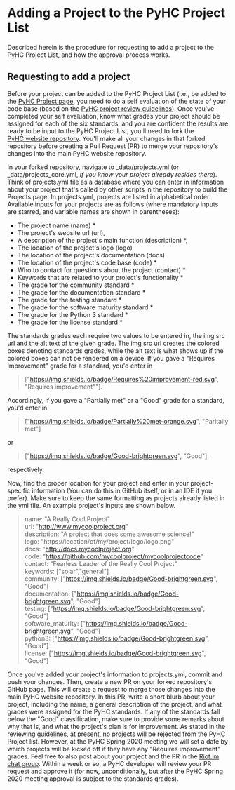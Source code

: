 # Adding a Project to the PyHC Project List

Described herein is the procedure for requesting to add a project to the PyHC Project List, and how the approval process works.

## Requesting to add a project

Before your project can be added to the PyHC Project List (i.e., be added to the [PyHC Project page](http://heliopython.org/projects/), you need to do a self evaluation of the state of your
code base (based on the [PyHC project review guidelines](https://github.com/heliophysicsPy/heliophysicsPy.github.io/blob/master/_pyhc_projects/pyhc_project_grading_guidelines.md)). Once you've completed
your self evaluation, know what grades your project should be assigned for each of the six standards, and you 
are confident the results are ready to be input to the PyHC Project List, you'll need to fork the  
[PyHC website repository](https://github.com/heliophysicsPy/heliophysicsPy.github.io). You'll make all your changes in that
forked repository before creating a Pull Request (PR) to merge your repository's changes into the main PyHC website repository.

In your forked repository, navigate to _data/projects.yml (or _data/projects_core.yml, _if you know your project already resides there_). Think of projects.yml file as a database where you can enter in
information about your project that's called by other scripts in the repository to build the Projects page. 
In projects.yml, projects are listed in alphabetical order. Available inputs for your projects are as follows (where mandatory
inputs are starred, and variable names are shown in parentheses): 
* The project name (name) &ast;
* The project's website url (url),
* A description of the project's main function (description) &ast;,  
* The location of the project's logo (logo)
* The location of the project's documentation (docs)
* The location of the project's code base (code) &ast;
* Who to contact for questions about the project (contact) &ast;
* Keywords that are related to your project's functionality &ast;
* The grade for the community standard &ast;
* The grade for the documentation standard &ast;
* The grade for the testing standard &ast;
* The grade for the software maturity standard &ast;
* The grade for the Python 3 standard &ast;
* The grade for the license standard &ast;

The standards grades each require two values to be entered in, the img src url and the alt text of the given grade. The img
src url creates the colored boxes denoting standards grades, while the alt text is what shows up if the colored boxes can not
be rendered on a device. If you gave a "Requires Improvement" grade for a standard, you'd enter in
> ["https://img.shields.io/badge/Requires%20improvement-red.svg", "Requires improvement""].

Accordingly, if you gave a "Partially met" or a "Good" grade for a standard, you'd enter in
> ["https://img.shields.io/badge/Partially%20met-orange.svg", "Paritally met"]

or
  
> ["https://img.shields.io/badge/Good-brightgreen.svg", "Good"],

respectively.
 
Now, find the proper location for your project and enter in your project-specific information (You can do this in 
GitHub itself, or in an IDE if you prefer). Make sure to keep the same formatting as projects already listed in the 
yml file. An example project's inputs are shown below.

> name: "A Really Cool Project"  
  url: "http://www.mycoolproject.org"  
  description: "A project that does some awesome science!"  
  logo: "https://location/of/my/project/logo/logo.png"  
  docs: "http://docs.mycoolproject.org"  
  code: "https://github.com/mycoolproject/mycoolprojectcode"  
  contact: "Fearless Leader of the Really Cool Project"  
  keywords: ["solar","general"]  
  community: ["https://img.shields.io/badge/Good-brightgreen.svg", "Good"]  
  documentation: ["https://img.shields.io/badge/Good-brightgreen.svg", "Good"]   
  testing: ["https://img.shields.io/badge/Good-brightgreen.svg", "Good"]   
  software_maturity: ["https://img.shields.io/badge/Good-brightgreen.svg", "Good"]  
  python3: ["https://img.shields.io/badge/Good-brightgreen.svg", "Good"]   
  license: ["https://img.shields.io/badge/Good-brightgreen.svg", "Good"]   

Once you've added your project's information to projects.yml, commit and push your changes. Then, create a new PR 
on your forked repository's GitHub page. This will create a request to merge those changes into the main PyHC 
website repository. In this PR, write a short blurb about your project, including the name, a general description of the 
project, and what grades were assigned for the PyHC standards. If any of the standards fall below the "Good" classification,
make sure to provide some remarks about why that is, and what the project's plan is for improvement. As stated in the
reviewing guidelines, at present, no projects will be rejected from the PyHC Project list. However, at the 
PyHC Spring 2020 meeting we will set a date by which projects will be kicked off if they have any "Requires improvement" grades. 
Feel free to also post about your project and the PR in the [Riot.im chat group](https://riot.im/app/#/room/#heliopython:openastronomy.org). 
Within a week or so, a PyHC developer will review your PR request and approve it (for now, unconditionally, but after the 
PyHC Spring 2020 meeting approval is subject to the standards grades).
